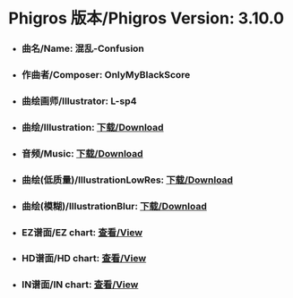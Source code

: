 
# Phigros 版本/Phigros Version:  3.10.0

- ### __曲名/Name:  混乱-Confusion__

- ### __作曲者/Composer:  OnlyMyBlackScore__

- ### __曲绘画师/Illustrator:  L-sp4__

- ### __曲绘/Illustration:  [下载/Download](https://github.com/Po6647A/WebAssests/releases/download/3.10.0/1042.png)__

- ### __音频/Music:  [下载/Download](https://github.com/Po6647A/WebAssests/releases/download/3.10.0/1730.ogg)__

- ### __曲绘(低质量)/IllustrationLowRes:  [下载/Download](https://github.com/Po6647A/WebAssests/releases/download/3.10.0/1534.png)__

- ### __曲绘(模糊)/IllustrationBlur:  [下载/Download](https://github.com/Po6647A/WebAssests/releases/download/3.10.0/0)__


- ### __EZ谱面/EZ chart:  [查看/View](./EZ.json/index.html)__

- ### __HD谱面/HD chart:  [查看/View](./HD.json/index.html)__

- ### __IN谱面/IN chart:  [查看/View](./IN.json/index.html)__
